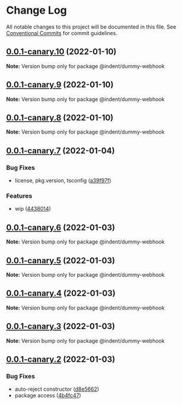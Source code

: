 # Change Log

All notable changes to this project will be documented in this file.
See [Conventional Commits](https://conventionalcommits.org) for commit guidelines.

## [0.0.1-canary.10](https://github.com/indentapis/integrations/compare/@indent/dummy-webhook@0.0.1-canary.9...@indent/dummy-webhook@0.0.1-canary.10) (2022-01-10)

**Note:** Version bump only for package @indent/dummy-webhook





## [0.0.1-canary.9](https://github.com/indentapis/integrations/compare/@indent/dummy-webhook@0.0.1-canary.8...@indent/dummy-webhook@0.0.1-canary.9) (2022-01-10)

**Note:** Version bump only for package @indent/dummy-webhook





## [0.0.1-canary.8](https://github.com/indentapis/integrations/compare/@indent/dummy-webhook@0.0.1-canary.7...@indent/dummy-webhook@0.0.1-canary.8) (2022-01-10)

**Note:** Version bump only for package @indent/dummy-webhook





## [0.0.1-canary.7](https://github.com/indentapis/integrations/compare/@indent/dummy-webhook@0.0.1-canary.6...@indent/dummy-webhook@0.0.1-canary.7) (2022-01-04)


### Bug Fixes

* license, pkg.version, tsconfig ([a39f97f](https://github.com/indentapis/integrations/commit/a39f97fdec58b3dbe34f87eedf6e74ea67a75c58))


### Features

* wip ([4438014](https://github.com/indentapis/integrations/commit/44380142e6bf6a6ec8951f2f977ab0d05dbbed41))





## [0.0.1-canary.6](https://github.com/indentapis/integrations/compare/@indent/dummy-webhook@0.0.1-canary.5...@indent/dummy-webhook@0.0.1-canary.6) (2022-01-03)

**Note:** Version bump only for package @indent/dummy-webhook





## [0.0.1-canary.5](https://github.com/indentapis/integrations/compare/@indent/dummy-webhook@0.0.1-canary.4...@indent/dummy-webhook@0.0.1-canary.5) (2022-01-03)

**Note:** Version bump only for package @indent/dummy-webhook





## [0.0.1-canary.4](https://github.com/indentapis/integrations/compare/@indent/dummy-webhook@0.0.1-canary.3...@indent/dummy-webhook@0.0.1-canary.4) (2022-01-03)

**Note:** Version bump only for package @indent/dummy-webhook





## [0.0.1-canary.3](https://github.com/indentapis/integrations/compare/@indent/dummy-webhook@0.0.1-canary.2...@indent/dummy-webhook@0.0.1-canary.3) (2022-01-03)

**Note:** Version bump only for package @indent/dummy-webhook





## [0.0.1-canary.2](https://github.com/indentapis/integrations/compare/@indent/dummy-webhook@0.0.1-canary.1...@indent/dummy-webhook@0.0.1-canary.2) (2022-01-03)


### Bug Fixes

* auto-reject constructor ([d8e5662](https://github.com/indentapis/integrations/commit/d8e566254db37ffba7220bdfd78d9fe79b720bbd))
* package access ([4b4fc47](https://github.com/indentapis/integrations/commit/4b4fc47e037c49ddb79076d8d35acc438d6ef01b))
